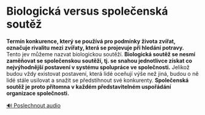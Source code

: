 # Biologická versus společenská soutěž

**Termín konkurence, který se používá pro podmínky života zvířat, označuje rivalitu mezi zvířaty, která se projevuje při hledání potravy.** Tento jev můžeme nazvat biologickou soutěží. **Biologická soutěž se nesmí zaměňovat se společenskou soutěží, tj. se snahou jednotlivce získat co nejvýhodnější postavení v systému spolupráce ve společnosti.** Jelikož budou vždy existovat postavení, která lidé oceňují výše než jiná, budou o ně lidé stále usilovat a snažit se předstihnout své konkurenty. **Společenská soutěž je proto přítomna v každém představitelném uspořádání organizace společnosti.**

[🔊 Poslechnout audio](/data/7-paragraphs/audio/chapter_56/para_011-Termn-konkurence-kter-se-pouv-pro-podmnky.mp3) 